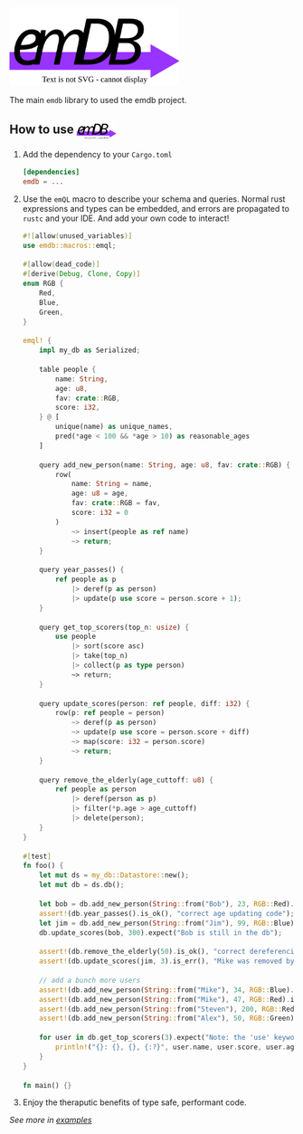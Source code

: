 <img src="./docs/logo.drawio.svg" alt="emDB" title="emdb logo" width="300"/>

The main `emdb` library to used the emdb project.

## How to use <img src="./docs/logo.drawio.svg" alt="emDB" style="vertical-align: middle;" title="emdb logo" width="70"/>
1. Add the dependency to your `Cargo.toml`
    ```toml
    [dependencies]
    emdb = ...
    ```
2. Use the `emQL` macro to describe your schema and queries. Normal rust expressions and types can be embedded, and errors are propagated to `rustc` and your IDE. And add your own code to interact!
    ```rust
    #![allow(unused_variables)]
    use emdb::macros::emql;

    #[allow(dead_code)]
    #[derive(Debug, Clone, Copy)]
    enum RGB {
        Red,
        Blue,
        Green,
    }

    emql! {
        impl my_db as Serialized;

        table people {
            name: String,
            age: u8,
            fav: crate::RGB,
            score: i32,
        } @ [
            unique(name) as unique_names,
            pred(*age < 100 && *age > 10) as reasonable_ages
        ]

        query add_new_person(name: String, age: u8, fav: crate::RGB) {
            row(
                name: String = name,
                age: u8 = age,
                fav: crate::RGB = fav,
                score: i32 = 0
            )
                ~> insert(people as ref name)
                ~> return;
        }

        query year_passes() {
            ref people as p
                |> deref(p as person)
                |> update(p use score = person.score + 1);
        }

        query get_top_scorers(top_n: usize) {
            use people
                |> sort(score asc)
                |> take(top_n)
                |> collect(p as type person)
                ~> return;
        }

        query update_scores(person: ref people, diff: i32) {
            row(p: ref people = person)
                ~> deref(p as person)
                ~> update(p use score = person.score + diff)
                ~> map(score: i32 = person.score)
                ~> return;
        }

        query remove_the_elderly(age_cuttoff: u8) {
            ref people as person
                |> deref(person as p)
                |> filter(*p.age > age_cuttoff)
                |> delete(person);
        }
    }

    #[test]
    fn foo() {
        let mut ds = my_db::Datastore::new();
        let mut db = ds.db();

        let bob = db.add_new_person(String::from("Bob"), 23, RGB::Red).expect("empty database").name;
        assert!(db.year_passes().is_ok(), "correct age updating code");
        let jim = db.add_new_person(String::from("Jim"), 99, RGB::Blue).expect("name different Bob").name;
        db.update_scores(bob, 300).expect("Bob is still in the db");

        assert!(db.remove_the_elderly(50).is_ok(), "correct dereferencing emql code");
        assert!(db.update_scores(jim, 3).is_err(), "Mike was removed by the age cuttoff");

        // add a bunch more users
        assert!(db.add_new_person(String::from("Mike"), 34, RGB::Blue).is_ok());
        assert!(db.add_new_person(String::from("Mike"), 47, RGB::Red).is_err(), "added Jim twice");
        assert!(db.add_new_person(String::from("Steven"), 200, RGB::Red).is_err(), "Steven is clearly lying");
        assert!(db.add_new_person(String::from("Alex"), 50, RGB::Green).is_ok());

        for user in db.get_top_scorers(3).expect("Note: the 'use' keyword is a 'ref -> deref' so can error").p.into_iter() {
            println!("{}: {}, {}, {:?}", user.name, user.score, user.age, user.fav);
        }
    }

    fn main() {}
    ```
3. Enjoy the theraputic benefits of type safe, performant code.

*See more in [examples](./examples/)*
